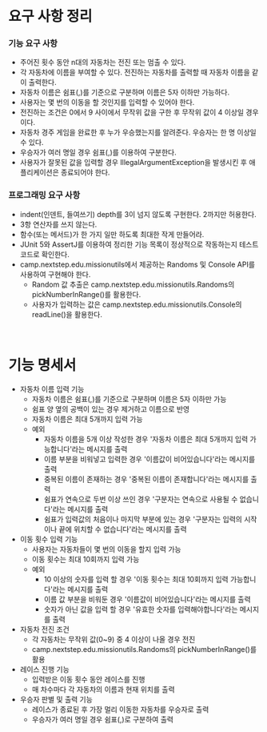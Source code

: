 # 요구 사항 정리
### 기능 요구 사항
- 주어진 횟수 동안 n대의 자동차는 전진 또는 멈출 수 있다.
- 각 자동차에 이름을 부여할 수 있다. 전진하는 자동차를 출력할 때 자동차 이름을 같이 출력한다.
- 자동차 이름은 쉼표(,)를 기준으로 구분하며 이름은 5자 이하만 가능하다.
- 사용자는 몇 번의 이동을 할 것인지를 입력할 수 있어야 한다. 
- 전진하는 조건은 0에서 9 사이에서 무작위 값을 구한 후 무작위 값이 4 이상일 경우이다. 
- 자동차 경주 게임을 완료한 후 누가 우승했는지를 알려준다. 우승자는 한 명 이상일 수 있다. 
- 우승자가 여러 명일 경우 쉼표(,)를 이용하여 구분한다. 
- 사용자가 잘못된 값을 입력할 경우 IllegalArgumentException을 발생시킨 후 애플리케이션은 종료되어야 한다.

### 프로그래밍 요구 사항
- indent(인덴트, 들여쓰기) depth를 3이 넘지 않도록 구현한다. 2까지만 허용한다.
- 3항 연산자를 쓰지 않는다.
- 함수(또는 메서드)가 한 가지 일만 하도록 최대한 작게 만들어라.
- JUnit 5와 AssertJ를 이용하여 정리한 기능 목록이 정상적으로 작동하는지 테스트 코드로 확인한다.
- camp.nextstep.edu.missionutils에서 제공하는 Randoms 및 Console API를 사용하여 구현해야 한다. 
  - Random 값 추출은 camp.nextstep.edu.missionutils.Randoms의 pickNumberInRange()를 활용한다. 
  - 사용자가 입력하는 값은 camp.nextstep.edu.missionutils.Console의 readLine()을 활용한다.

<br>

# 기능 명세서
- 자동차 이름 입력 기능
  - 자동차 이름은 쉼표(,)를 기준으로 구분하며 이름은 5자 이하만 가능
  - 쉼표 양 옆의 공백이 있는 경우 제거하고 이름으로 반영
  - 자동차 이름은 최대 5개까지 입력 가능
  - 예외
    - 자동차 이름을 5개 이상 작성한 경우 '자동차 이름은 최대 5개까지 입력 가능합니다'라는 메시지를 출력
    - 이름 부분을 비워넣고 입력한 경우 '이름값이 비어있습니다'라는 메시지를 출력
    - 중복된 이름이 존재하는 경우 '중복된 이름이 존재합니다'라는 메시지를 출력
    - 쉼표가 연속으로 두번 이상 쓰인 경우 '구분자는 연속으로 사용될 수 없습니다'라는 메시지를 출력
    - 쉼표가 입력값의 처음이나 마지막 부분에 있는 경우 '구분자는 입력의 시작이나 끝에 위치할 수 없습니다'라는 메시지를 출력
- 이동 횟수 입력 기능
  - 사용자는 자동차들이 몇 번의 이동을 할지 입력 가능
  - 이동 횟수는 최대 10회까지 입력 가능
  - 예외
    - 10 이상의 숫자를 입력 할 경우 '이동 횟수는 최대 10회까지 입력 가능합니다'라는 메시지를 출력
    - 이름 값 부분을 비워둔 경우 '이름값이 비어있습니다'라는 메시지를 출력
    - 숫자가 아닌 값을 입력 할 경우 '유효한 숫자를 입력해야합니다'라는 메시지를 출력
- 자동차 전진 조건
  - 각 자동차는 무작위 값(0~9) 중 4 이상이 나올 경우 전진
  - camp.nextstep.edu.missionutils.Randoms의 pickNumberInRange()를 활용
- 레이스 진행 기능
  - 입력받은 이동 횟수 동안 레이스를 진행
  - 매 차수마다 각 자동차의 이름과 현재 위치를 출력
- 우승자 판별 및 출력 기능 
  - 레이스가 종료된 후 가장 멀리 이동한 자동차를 우승자로 출력
  - 우승자가 여러 명일 경우 쉼표(,)로 구분하여 출력

<br>

